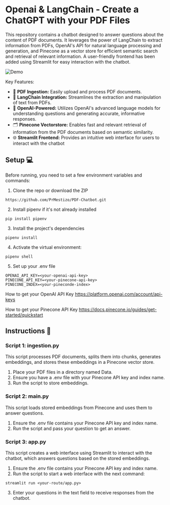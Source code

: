 # Openai & LangChain - Create a ChatGPT with your PDF Files

This repository contains a chatbot designed to answer questions about the content of PDF documents. It leverages the power of LangChain to extract information from PDFs, OpenAI's API for natural language processing and generation, and Pinecone as a vector store for efficient semantic search and retrieval of relevant information. A user-friendly frontend has been added using Streamlit for easy interaction with the chatbot.

![Demo](https://youtu.be/NZay3FeETkg)

Key Features:

* 📄 **PDF Ingestion:** Easily upload and process PDF documents.
* 🔗 **LangChain Integration:** Streamlines the extraction and manipulation of text from PDFs.
* 🤖 **OpenAI-Powered:** Utilizes OpenAI's advanced language models for understanding questions and generating accurate, informative responses.
* 🗂️ **Pinecone Vectorstore:** Enables fast and relevant retrieval of information from the PDF documents based on semantic similarity.
* 🌐 **Streamlit Frontend:** Provides an intuitive web interface for users to interact with the chatbot

## Setup 💻
Before running, you need to set a few environment variables and commands:

1. Clone the repo or download the ZIP
```
https://github.com/PrMestizo/PDF-Chatbot.git
```
2. Install pipenv if it's not already installed
```
pip install pipenv
```
3. Install the project's dependencies
```
pipenv install
```
4. Activate the virtual environment:
```
pipenv shell
```
5. Set up your .env file
```
OPENAI_API_KEY=<your-openai-api-key>
PINECONE_API_KEY=<your-pinecone-api-key>
PINECONE_INDEX=<your-pineconde-index>
```
How to get your OpenAI API Key https://platform.openai.com/account/api-keys

How to get your Pinecone API Key https://docs.pinecone.io/guides/get-started/quickstart

## Instructions 📃

### Script 1: ingestion.py
This script processes PDF documents, splits them into chunks, generates embeddings, and stores these embeddings in a Pinecone vector store.
 
1. Place your PDF files in a directory named Data.
2. Ensure you have a .env file with your Pinecone API key and index name.
3. Run the script to store embeddings.

### Script 2: main.py
This script loads stored embeddings from Pinecone and uses them to answer questions.

1. Ensure the .env file contains your Pinecone API key and index name.
2. Run the script and pass your question to get an answer.

### Script 3: app.py
This script creates a web interface using Streamlit to interact with the chatbot, which answers questions based on the stored embeddings.

1. Ensure the .env file contains your Pinecone API key and index name.
2. Run the script to start a web interface with the next command:
```
streamlit run <your-route/app.py>
```
3. Enter your questions in the text field to receive responses from the chatbot.
